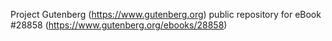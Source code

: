Project Gutenberg (https://www.gutenberg.org) public repository for eBook #28858 (https://www.gutenberg.org/ebooks/28858)

